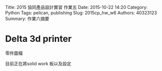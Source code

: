 Title: 2015 協同產品設計實習 作業五
Date: 2015-10-22 14:20
Category: Python
Tags: pelican, publishing
Slug: 2015cp_hw_w6
Authors: 40323123
Summary: 作業六摘要


Delta 3d printer 
============

零件圖檔

目前正在將solid work 板以及設定